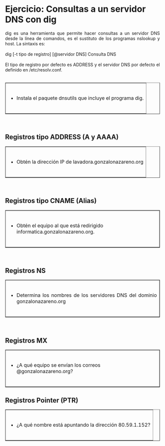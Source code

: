 # Ejercicio: Consultas a un servidor DNS con dig
<div class="box generalbox generalboxcontent boxaligncenter clearfix">
  <div style="text-align: justify;"> dig es una herramienta que permite hacer consultas a un servidor DNS desde la línea de comandos, es el sustituto de los programas nslookup y host. La sintaxis es:<br /><br />dig [-t tipo de registro] [@servidor DNS] Consulta DNS<br /><br />El tipo de registro por defecto es ADDRESS y el servidor DNS por defecto el definido en /etc/resolv.conf.<br /> <br /> </div>
  <table border="1" width="100%" style="text-align: left; margin-left: 0px; margin-right: 0px;"><tbody>
    <tr>
      <td width="100%" valign="top"><br />
        <ul>
          <li> Instala el paquete dnsutils que incluye el programa dig.</li>
        </ul> <br />
      </td>
    </tr></tbody>
  </table>
  <div style="text-align: justify;"><br /> </div>
  <h2 style="text-align: justify;">Registros tipo ADDRESS (A y AAAA)</h2>
  <table border="1" width="100%" style="text-align: left; margin-left: 0px; margin-right: 0px;"><tbody>
    <tr>
      <td width="100%" valign="top"><br />
        <ul>
          <li>Obtén la dirección IP de lavadora.gonzalonazareno.org</li>
        </ul><br />
      </td>
    </tr></tbody>
  </table>
  <div style="text-align: justify;"><br /> </div>
  <h2 style="text-align: justify;">Registros tipo CNAME (Alias)</h2>
  <table border="1" width="100%" style="text-align: left; margin-left: 0px; margin-right: 0px;"><tbody>
    <tr>
      <td width="100%" valign="top"><br />
        <ul>
          <li>Obtén el equipo al que está redirigido informatica.gonzalonazareno.org.</li>
        </ul><br />
      </td>
    </tr></tbody>
  </table>
  <div style="text-align: justify;"><br /> </div>
  <h2 style="text-align: justify;">Registros NS</h2>
  <table border="1" width="100%" style="text-align: left; margin-left: 0px; margin-right: 0px;"><tbody>
    <tr>
      <td width="100%" valign="top"><br />
        <ul style="text-align: justify;">
          <li>Determina los nombres de los servidores DNS del dominio gonzalonazareno.org</li>
        </ul><br />
      </td>
    </tr></tbody>
  </table>
  <div style="text-align: justify;"><br /> </div>
  <h2 style="text-align: justify;">Registros MX</h2>
  <div style="text-align: justify;"> </div>
  <p style="text-align: justify;"> </p>
  <table border="1" width="100%" style="text-align: left; margin-left: 0px; margin-right: 0px;"><tbody>
    <tr>
      <td width="100%" valign="top"><br />
        <ul>
          <li>¿A qué equipo se envían los correos @gonzalonazareno.org?</li>
        </ul><br />
      </td>
    </tr></tbody>
  </table>
  <div style="text-align: justify;"> </div>
  <h2 style="text-align: justify;">Registros Pointer (PTR)</h2>
  <table border="1" width="100%" style="text-align: left; margin-left: 0px; margin-right: 0px;"><tbody>
    <tr>
      <td width="100%" valign="top"><br />
        <ul>
          <li>¿A qué nombre está apuntando la dirección 80.59.1.152?</li>
        </ul><br />
      </td>
    </tr></tbody>
  </table>
  <div style="text-align: justify;"><br /></div></div>
